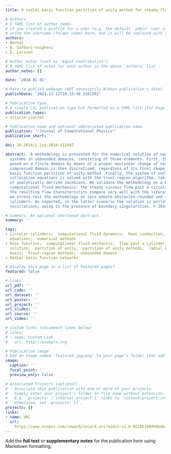 ```yaml
---
title: A radial basis function partition of unity method for steady flow simulations

# Authors
# A YAML list of author names
# If you created a profile for a user (e.g. the default `admin` user at `content/authors/admin/`), 
# write the username (folder name) here, and it will be replaced with their full name and linked to their profile.
authors:
- Bernal
- A. Safdari-Vaighani
- E. Larsson

# Author notes (such as 'Equal Contribution')
# A YAML list of notes for each author in the above `authors` list
author_notes: []

date: '2024-01-01'

# Date to publish webpage (NOT necessarily Bibtex publication's date).
publishDate: '2024-12-12T10:33:48.316150Z'

# Publication type.
# A single CSL publication type but formatted as a YAML list (for Hugo requirements).
publication_types:
- article-journal

# Publication name and optional abbreviated publication name.
publication: '*Journal of Computational Physics*'
publication_short: ''

doi: 10.1016/j.jcp.2024.112842

abstract: 'A methodology is presented for the numerical solution of nonlinear elliptic
  systems in unbounded domains, consisting of three elements. First, the problem is
  posed on a finite domain by means of a proper nonlinear change of variables. The
  compressed domain is then discretised, regardless of its final shape, via the radial
  basis function partition of unity method. Finally, the system of nonlinear algebraic
  collocation equations is solved with the trust-region algorithm, taking advantage
  of analytically derived Jacobians. We validate the methodology on a benchmark of
  computational fluid mechanics: the steady viscous flow past a circular cylinder.
  The resulting flow characteristics compare very well with the literature. Then,
  we stress-test the methodology on less smooth obstacles—rounded and sharp square
  cylinders. As expected, in the latter scenario the solution is polluted by spurious
  oscillations, owing to the presence of boundary singularities. © 2024 The Author(s)'

# Summary. An optional shortened abstract.
summary: ''

tags:
- Circular cylinders;  computational fluid dynamics;  heat conduction;  nonlinear
  equations;  numerical methods
- Base function;  computational fluid mechanics;  flow past a cylinder;  numerical
  solution;  partition of unity;  partition of unity methods;  radial base function;  radial
  basis;  trust-region methods;  unbounded domain
- Radial basis function networks

# Display this page in a list of Featured pages?
featured: false

# Links
url_pdf: ''
url_code: ''
url_dataset: ''
url_poster: ''
url_project: ''
url_slides: ''
url_source: ''
url_video: ''

# Custom links (uncomment lines below)
# links:
# - name: Custom Link
#   url: http://example.org

# Publication image
# Add an image named `featured.jpg/png` to your page's folder then add a caption below.
image:
  caption: ''
  focal_point: ''
  preview_only: false

# Associated Projects (optional).
#   Associate this publication with one or more of your projects.
#   Simply enter your project's folder or file name without extension.
#   E.g. `projects: ['internal-project']` links to `content/project/internal-project/index.md`.
#   Otherwise, set `projects: []`.
projects: []
links:
- name: URL
  url: 
    https://www.scopus.com/inward/record.uri?eid=2-s2.0-85185198490&doi=10.1016%2fj.jcp.2024.112842&partnerID=40&md5=edbd1bb954a5570ed2ba62f7f249fb9c
---
```


Add the **full text** or **supplementary notes** for the publication here using Markdown formatting.
